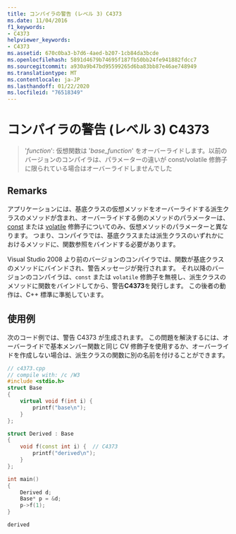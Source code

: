 ```yaml
---
title: コンパイラの警告 (レベル 3) C4373
ms.date: 11/04/2016
f1_keywords:
- C4373
helpviewer_keywords:
- C4373
ms.assetid: 670c0ba3-b7d6-4aed-b207-1cb84da3bcde
ms.openlocfilehash: 5891d4679b74695f187fb50bb24fe941882fdcc7
ms.sourcegitcommit: a930a9b47bd95599265d6ba83bb87e46ae748949
ms.translationtype: MT
ms.contentlocale: ja-JP
ms.lasthandoff: 01/22/2020
ms.locfileid: "76518349"
---
```

# <a name="compiler-warning-level-3-c4373"></a>コンパイラの警告 (レベル 3) C4373

> '*function*': 仮想関数は '*base_function*' をオーバーライドします。以前のバージョンのコンパイラは、パラメーターの違いが const/volatile 修飾子に限られている場合はオーバーライドしませんでした

## <a name="remarks"></a>Remarks

アプリケーションには、基底クラスの仮想メソッドをオーバーライドする派生クラスのメソッドが含まれ、オーバーライドする側のメソッドのパラメーターは、 [const](../../cpp/const-cpp.md) または [volatile](../../cpp/volatile-cpp.md) 修飾子についてのみ、仮想メソッドのパラメーターと異なります。 つまり、コンパイラでは、基底クラスまたは派生クラスのいずれかにおけるメソッドに、関数参照をバインドする必要があります。

Visual Studio 2008 より前のバージョンのコンパイラでは、関数が基底クラスのメソッドにバインドされ、警告メッセージが発行されます。 それ以降のバージョンのコンパイラは、`const` または `volatile` 修飾子を無視し、派生クラスのメソッドに関数をバインドしてから、警告**C4373**を発行します。 この後者の動作は、C++ 標準に準拠しています。

## <a name="example"></a>使用例

次のコード例では、警告 C4373 が生成されます。 この問題を解決するには、オーバーライドで基本メンバー関数と同じ CV 修飾子を使用するか、オーバーライドを作成しない場合は、派生クラスの関数に別の名前を付けることができます。

```cpp
// c4373.cpp
// compile with: /c /W3
#include <stdio.h>
struct Base
{
    virtual void f(int i) {
        printf("base\n");
    }
};

struct Derived : Base
{
    void f(const int i) {  // C4373
        printf("derived\n");
    }
};

int main()
{
    Derived d;
    Base* p = &d;
    p->f(1);
}
```

```Output
derived
```
